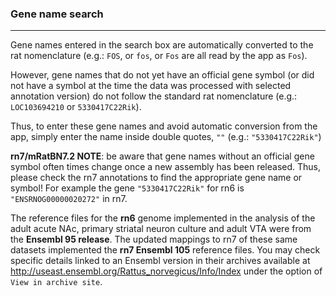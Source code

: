 ### Gene name search
___

Gene names entered in the search box are automatically converted to the rat nomenclature (e.g.: `FOS`, or `fos`, or `Fos` are all read by the app as `Fos`).

However, gene names that do not yet have an official gene symbol (or did not have a symbol at the time the data was processed with selected annotation version) do not follow the standard rat nomenclature (e.g.: `LOC103694210` or `5330417C22Rik`).

Thus, to enter these gene names and avoid automatic conversion from the app, simply enter the name inside double quotes, `""` (e.g.: `"5330417C22Rik"`)

__rn7/mRatBN7.2 NOTE__: be aware that gene names without an official gene symbol often times change once a new assembly has been released. Thus, please check the rn7 annotations to find the appropriate gene name or symbol! For example the gene `"5330417C22Rik"` for rn6 is `"ENSRNOG00000020272"` in rn7.

The reference files for the __rn6__ genome implemented in the analysis of the adult acute NAc, primary striatal neuron culture and adult VTA were from the __Ensembl 95 release__. The updated mappings to rn7 of these same datasets implemented the __rn7 Ensembl 105__ reference files. You may check specific details linked to an Ensembl version in their archives available at <http://useast.ensembl.org/Rattus_norvegicus/Info/Index> under the option of `View in archive site`.